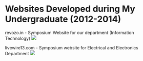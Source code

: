# Websites Developed during My Undergraduate (2012-2014)

revozo.in - Symposium Website for our department (Information Technology)
![](https://svengateswaran.github.io/web-designing/revozo.in/images/screenshot.png)

livewire13.com - Symposium website for Electrical and Electronics Department
![](https://svengateswaran.github.io/web-designing/livewire13.com/images/screenshot.png)
